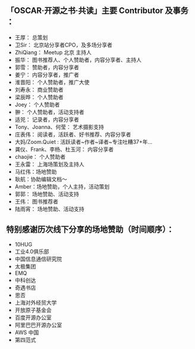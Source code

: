 ## 「OSCAR·开源之书·共读」主要 Contributor 及事务 ：

* 王厚： 总策划
* 卫Sir： 北京站分享者CPO，及多场分享者
* ZhiQiang： Meetup 北京 主持人
* 振华： 图书推荐人、个人赞助者，内容分享者、主持人
* 郭雪： 赞助者，内容分享者
* 姜宁： 内容分享者，推广者
* 淮晋阳： 个人赞助者，推广大使
* 刘寿永： 商业赞助者
* 梁辰晔： 个人赞助者
* Joey： 个人赞助者
* 翀： 个人赞助者，活动支持者
* 适兕： 记录者，内容分享者
* Tony、Joanna、何莹： 艺术摄影支持
* 庄表伟： 阅读者，活跃者、好书推荐、内容分享者
* 大妈/Zoom.Quiet : 活跃读者~作者~译者~专注吐糟37+年…
* 龚仪、Frank、李杨、杜玉河： 内容分享者
* chaojie：  个人赞助者
* 王永雷： 上海场策划及主持人
* 马红伟：场地赞助
* 耿航：协助编辑文档～
* Amber：场地赞助，个人主持，活动策划
* 郭郭： 场地赞助、活动支持
* 王伟： 图书推荐者
* 陆雨宵： 场地赞助、活动支持

## 特别感谢历次线下分享的场地赞助（时间顺序）：

* 10HUG
* 工业4.0俱乐部
* 中国信息通信研究院
* 太极集团
* EMQ 
* 中科创达
* 奇遇书店
* 思否
* 上海对外经贸大学
* 开放原子基金会
* 百度开源办公室
* 阿里巴巴开源办公室
* AWS 中国
* 第四范式
